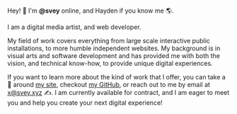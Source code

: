 Hey! 👋 I'm **@svey** online, and Hayden if you know me 🌎.

I am a digital media artist, and web developer.

My field of work covers everything from large scale interactive public installations, to more humble independent websites. My background is in visual arts and software development and has provided me with both the vision, and technical know-how, to provide unique digital experiences.

If you want to learn more about the kind of work that I offer, you can take a 👀 around [my site](https://svey.xyz), checkout [my GitHub](https://github.com/svey-xyz), or reach out to me by email at [x@svey.xyz](mailto:x@svey.xyz) ✍️. I am currently available for contract, and I am eager to meet you and help you create your next digital experience!

